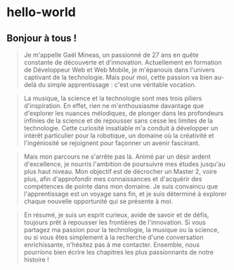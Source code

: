 # hello-world

## Bonjour à tous !

> Je m'appelle Gaël Mineas, un passionné de 27 ans en quête constante de découverte et d'innovation. Actuellement en formation de Développeur Web et Web Mobile, je
> m'épanouis dans l'univers captivant de la technologie. Mais pour moi, cette passion va bien au-delà du simple apprentissage : c'est une véritable vocation.

> La musique, la science et la technologie sont mes trois piliers d'inspiration. En effet, rien ne m'enthousiasme davantage que d'explorer les nuances mélodiques, de
> plonger dans les profondeurs infinies de la science et de repousser sans cesse les limites de la technologie. Cette curiosité insatiable m'a conduit à développer
> un intérêt particulier pour la robotique, un domaine où la créativité et l'ingéniosité se rejoignent pour façonner un avenir fascinant.

> Mais mon parcours ne s'arrête pas là. Animé par un désir ardent d'excellence, je nourris l'ambition de poursuivre mes études jusqu'au plus haut niveau. Mon
> objectif est de décrocher un Master 2, voire plus, afin d'approfondir mes connaissances et d'acquérir des compétences de pointe dans mon domaine. Je suis convaincu
> que l'apprentissage est un voyage sans fin, et je suis déterminé à explorer chaque nouvelle opportunité qui se présente à moi.

> En résumé, je suis un esprit curieux, avide de savoir et de défis, toujours prêt à repousser les frontières de l'innovation. Si vous partagez ma passion pour la
> technologie, la musique ou la science, ou si vous êtes simplement à la recherche d'une conversation enrichissante, n'hésitez pas à me contacter. Ensemble, nous
> pourrions bien écrire les chapitres les plus passionnants de notre histoire !
